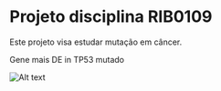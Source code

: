 # Projeto disciplina RIB0109

Este projeto visa estudar mutação em câncer.


Gene mais DE in TP53 mutado

![Alt text](./data/results/TP53.png "TP53")
